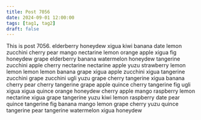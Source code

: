```yaml
---
title: Post 7056
date: 2024-09-01 12:00:00
tags: [tag1, tag2]
draft: false
---
```

This is post 7056.
elderberry
honeydew
xigua
kiwi
banana
date
lemon
zucchini
cherry
pear
mango
nectarine
lemon
orange
apple
xigua
fig
honeydew
grape
elderberry
banana
watermelon
honeydew
tangerine
zucchini
apple
cherry
nectarine
nectarine
apple
yuzu
strawberry
lemon
lemon
lemon
lemon
banana
grape
xigua
apple
zucchini
xigua
tangerine
zucchini
grape
zucchini
ugli
yuzu
grape
cherry
tangerine
xigua
banana
cherry
pear
cherry
tangerine
grape
apple
quince
cherry
tangerine
fig
ugli
xigua
xigua
quince
orange
honeydew
cherry
apple
mango
raspberry
lemon
nectarine
xigua
grape
tangerine
yuzu
kiwi
lemon
raspberry
date
pear
quince
tangerine
fig
banana
mango
lemon
grape
cherry
yuzu
quince
tangerine
pear
tangerine
watermelon
xigua
honeydew

